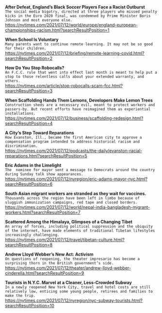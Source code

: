 **After Defeat, England’s Black Soccer Players Face a Racist Outburst**\
`The social media bigotry, directed at three players who missed penalty kicks in the Euro 2020 final, was condemned by Prime Minister Boris Johnson and most everyone else.`\
https://nytimes.com/2021/07/12/world/europe/england-european-championships-racism.html?searchResultPosition=1

**When School Is Voluntary**\
`Many parents want to continue remote learning. It may not be so good for their children.`\
https://nytimes.com/2021/07/12/briefing/remote-learning-covid.html?searchResultPosition=2

**How Do You Stop Robocalls?**\
`An F.C.C. rule that went into effect last month is meant to help put a stop to those relentless calls about your extended warranty, and others.`\
https://nytimes.com/article/stop-robocalls-scam-fcc.html?searchResultPosition=3

**When Scaffolding Hands Them Lemons, Developers Make Lemon Trees**\
`Construction sheds are a necessary evil, meant to protect workers and passers-by. But recent efforts have reimagined them as experiential installations.`\
https://nytimes.com/2021/07/12/business/scaffolding-redesign.html?searchResultPosition=4

**A City’s Step Toward Reparations**\
`How Evanston, Ill., became the first American city to approve a compensation program intended to address historical racism and discrimination.`\
https://nytimes.com/2021/07/12/podcasts/the-daily/evanston-racial-reparations.html?searchResultPosition=5

**Eric Adams in the Limelight**\
`The  nominee for mayor sent a message to Democrats around the country during Sunday talk show appearances.`\
https://nytimes.com/2021/07/12/nyregion/eric-adams-mayor-nyc.html?searchResultPosition=6

**South Asian migrant workers are stranded as they wait for vaccines.**\
`Thousands across the region have been left in limbo because of sluggish immunization campaigns, red tape and closed borders.`\
https://nytimes.com/2021/07/12/world/nepal-india-bangladesh-migrant-workers.html?searchResultPosition=7

**Scattered Among the Himalaya, Glimpses of a Changing Tibet**\
`An array of forces, including political suppression and the ubiquity of the internet, have made elements of traditional Tibetan lifestyles increasingly challenging.`\
https://nytimes.com/2021/07/12/travel/tibetan-culture.html?searchResultPosition=8

**Andrew Lloyd Webber’s New Act: Activism**\
`On questions of reopening, the theater impresario has become a surprising thorn in the British government’s side.`\
https://nytimes.com/2021/07/12/theater/andrew-lloyd-webber-cinderella.html?searchResultPosition=9

**Tourists in N.Y.C. Marvel at a Cleaner, Less-Crowded Subway**\
`In a newly reopened New York City, travel and hotel costs are still relatively low, enticing some young people, retirees and families to make the trip.`\
https://nytimes.com/2021/07/12/nyregion/nyc-subway-tourists.html?searchResultPosition=10

